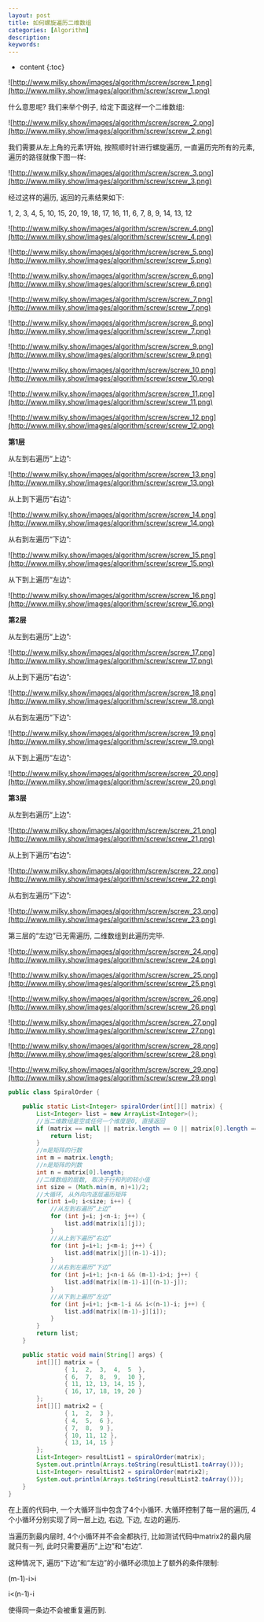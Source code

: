 ```yaml
---
layout: post
title: 如何螺旋遍历二维数组
categories: [Algorithm]
description: 
keywords: 
---
```



* content
{:toc}




![http://www.milky.show/images/algorithm/screw/screw_1.png](http://www.milky.show/images/algorithm/screw/screw_1.png)

什么意思呢? 我们来举个例子, 给定下面这样一个二维数组: 

![http://www.milky.show/images/algorithm/screw/screw_2.png](http://www.milky.show/images/algorithm/screw/screw_2.png)

我们需要从左上角的元素1开始, 按照顺时针进行螺旋遍历, 一直遍历完所有的元素, 遍历的路径就像下图一样: 

![http://www.milky.show/images/algorithm/screw/screw_3.png](http://www.milky.show/images/algorithm/screw/screw_3.png)

经过这样的遍历, 返回的元素结果如下: 

1, 2, 3, 4, 5, 10, 15, 20, 19, 18, 17, 16, 11, 6, 7, 8, 9, 14, 13, 12

![http://www.milky.show/images/algorithm/screw/screw_4.png](http://www.milky.show/images/algorithm/screw/screw_4.png)

![http://www.milky.show/images/algorithm/screw/screw_5.png](http://www.milky.show/images/algorithm/screw/screw_5.png)

![http://www.milky.show/images/algorithm/screw/screw_6.png](http://www.milky.show/images/algorithm/screw/screw_6.png)

![http://www.milky.show/images/algorithm/screw/screw_7.png](http://www.milky.show/images/algorithm/screw/screw_7.png)

![http://www.milky.show/images/algorithm/screw/screw_8.png](http://www.milky.show/images/algorithm/screw/screw_7.png)

![http://www.milky.show/images/algorithm/screw/screw_9.png](http://www.milky.show/images/algorithm/screw/screw_9.png)

![http://www.milky.show/images/algorithm/screw/screw_10.png](http://www.milky.show/images/algorithm/screw/screw_10.png)

![http://www.milky.show/images/algorithm/screw/screw_11.png](http://www.milky.show/images/algorithm/screw/screw_11.png)

![http://www.milky.show/images/algorithm/screw/screw_12.png](http://www.milky.show/images/algorithm/screw/screw_12.png)



**第1层**

从左到右遍历“上边”: 

![http://www.milky.show/images/algorithm/screw/screw_13.png](http://www.milky.show/images/algorithm/screw/screw_13.png)

从上到下遍历“右边”: 

![http://www.milky.show/images/algorithm/screw/screw_14.png](http://www.milky.show/images/algorithm/screw/screw_14.png)

从右到左遍历“下边”: 

![http://www.milky.show/images/algorithm/screw/screw_15.png](http://www.milky.show/images/algorithm/screw/screw_15.png)

从下到上遍历“左边”: 

![http://www.milky.show/images/algorithm/screw/screw_16.png](http://www.milky.show/images/algorithm/screw/screw_16.png)



**第2层**

从左到右遍历“上边”: 

![http://www.milky.show/images/algorithm/screw/screw_17.png](http://www.milky.show/images/algorithm/screw/screw_17.png)

从上到下遍历“右边”: 

![http://www.milky.show/images/algorithm/screw/screw_18.png](http://www.milky.show/images/algorithm/screw/screw_18.png)

从右到左遍历“下边”: 

![http://www.milky.show/images/algorithm/screw/screw_19.png](http://www.milky.show/images/algorithm/screw/screw_19.png)

从下到上遍历“左边”: 

![http://www.milky.show/images/algorithm/screw/screw_20.png](http://www.milky.show/images/algorithm/screw/screw_20.png)



**第3层**

从左到右遍历“上边”: 

![http://www.milky.show/images/algorithm/screw/screw_21.png](http://www.milky.show/images/algorithm/screw/screw_21.png)

从上到下遍历“右边”: 

![http://www.milky.show/images/algorithm/screw/screw_22.png](http://www.milky.show/images/algorithm/screw/screw_22.png)

从右到左遍历“下边”: 

![http://www.milky.show/images/algorithm/screw/screw_23.png](http://www.milky.show/images/algorithm/screw/screw_23.png)

第三层的“左边”已无需遍历, 二维数组到此遍历完毕. 

![http://www.milky.show/images/algorithm/screw/screw_24.png](http://www.milky.show/images/algorithm/screw/screw_24.png)

![http://www.milky.show/images/algorithm/screw/screw_25.png](http://www.milky.show/images/algorithm/screw/screw_25.png)

![http://www.milky.show/images/algorithm/screw/screw_26.png](http://www.milky.show/images/algorithm/screw/screw_26.png)

![http://www.milky.show/images/algorithm/screw/screw_27.png](http://www.milky.show/images/algorithm/screw/screw_27.png)

![http://www.milky.show/images/algorithm/screw/screw_28.png](http://www.milky.show/images/algorithm/screw/screw_28.png)

![http://www.milky.show/images/algorithm/screw/screw_29.png](http://www.milky.show/images/algorithm/screw/screw_29.png)



```java
public class SpiralOrder {

    public static List<Integer> spiralOrder(int[][] matrix) {
        List<Integer> list = new ArrayList<Integer>();
        //当二维数组是空或任何一个维度是0, 直接返回
        if (matrix == null || matrix.length == 0 || matrix[0].length == 0) {
            return list;
        }
        //m是矩阵的行数
        int m = matrix.length;
        //n是矩阵的列数
        int n = matrix[0].length;
        //二维数组的层数, 取决于行和列的较小值
        int size = (Math.min(m, n)+1)/2;
        //大循环, 从外向内逐层遍历矩阵
        for(int i=0; i<size; i++) {
            //从左到右遍历“上边”
            for (int j=i; j<n-i; j++) {
                list.add(matrix[i][j]);
            }
            //从上到下遍历“右边”
            for (int j=i+1; j<m-i; j++) {
                list.add(matrix[j][(n-1)-i]);
            }
            //从右到左遍历“下边”
            for (int j=i+1; j<n-i && (m-1)-i>i; j++) {
                list.add(matrix[(m-1)-i][(n-1)-j]);
            }
            //从下到上遍历“左边”
            for (int j=i+1; j<m-1-i && i<(n-1)-i; j++) {
                list.add(matrix[(m-1)-j][i]);
            }
        }
        return list;
    }

    public static void main(String[] args) {
        int[][] matrix = {
                { 1,  2,  3,  4,  5  },
                { 6,  7,  8,  9,  10 },
                { 11, 12, 13, 14, 15 },
                { 16, 17, 18, 19, 20 }
        };
        int[][] matrix2 = {
                { 1,  2,  3 },
                { 4,  5,  6 },
                { 7,  8,  9 },
                { 10, 11, 12 },
                { 13, 14, 15 }
        };
        List<Integer> resultList1 = spiralOrder(matrix);
        System.out.println(Arrays.toString(resultList1.toArray()));
        List<Integer> resultList2 = spiralOrder(matrix2);
        System.out.println(Arrays.toString(resultList2.toArray()));
    }
}
```

在上面的代码中, 一个大循环当中包含了4个小循环. 大循环控制了每一层的遍历, 4个小循环分别实现了同一层上边, 右边, 下边, 左边的遍历. 

当遍历到最内层时, 4个小循环并不会全都执行, 比如测试代码中matrix2的最内层就只有一列, 此时只需要遍历“上边”和“右边”. 

这种情况下, 遍历“下边”和“左边”的小循环必须加上了额外的条件限制: 

(m-1)-i>i

i<(n-1)-i

使得同一条边不会被重复遍历到. 